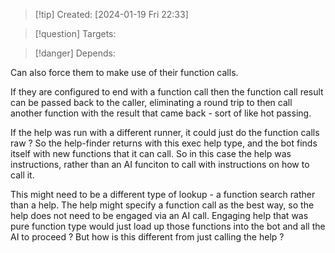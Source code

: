 
>[!tip] Created: [2024-01-19 Fri 22:33]

>[!question] Targets: 

>[!danger] Depends: 

Can also force them to make use of their function calls.

If they are configured to end with a function call then the function call result can be passed back to the caller, eliminating a round trip to then call another function with the result that came back - sort of like hot passing.

If the help was run with a different runner, it could just do the function calls raw ?  So the help-finder returns with this exec help type, and the bot finds itself with new functions that it can call.  So in this case the help was instructions, rather than an AI funciton to call with instructions on how to call it.

This might need to be a different type of lookup - a function search rather than a help.  The help might specify a function call as the best way, so the help does not need to be engaged via an AI call.  Engaging help that was pure function type would just load up those functions into the bot and all the AI to proceed ?  But how is this different from just calling the help ?